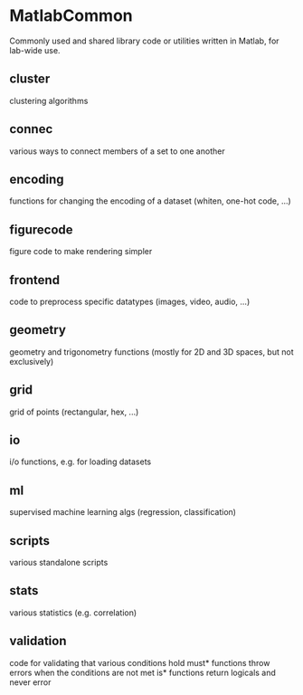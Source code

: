 # MatlabCommon
Commonly used and shared library code or utilities written in Matlab, for lab-wide use.

## cluster
clustering algorithms

## connec
various ways to connect members of a set to one another

## encoding
functions for changing the encoding of a dataset (whiten, one-hot code, ...)

## figurecode
figure code to make rendering simpler

## frontend
code to preprocess specific datatypes (images, video, audio, ...)

## geometry
geometry and trigonometry functions (mostly for 2D and 3D spaces, but not exclusively)

## grid
grid of points (rectangular, hex, ...)

## io
i/o functions, e.g. for loading datasets

## ml
supervised machine learning algs (regression, classification)

## scripts
various standalone scripts

## stats
various statistics (e.g. correlation)

## validation
code for validating that various conditions hold
must* functions throw errors when the conditions are not met
is* functions return logicals and never error